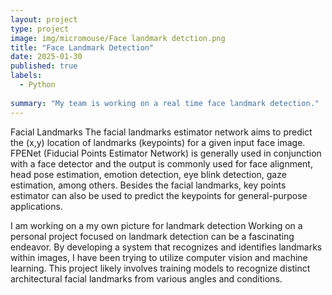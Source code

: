 ```yaml
---
layout: project
type: project
image: img/micromouse/Face landmark detction.png
title: "Face Landmark Detection"
date: 2025-01-30
published: true
labels:
  - Python
  
summary: "My team is working on a real time face landmark detection."
---
```



Facial Landmarks
The facial landmarks estimator network aims to predict the (x,y) location of landmarks (keypoints) for a given input face image. FPENet (Fiducial Points Estimator Network) is generally used in conjunction with a face detector and the output is commonly used for face alignment, head pose estimation, emotion detection, eye blink detection, gaze estimation, among others. Besides the facial landmarks, key points estimator can also be used to predict the keypoints for general-purpose applications.

I am working on a my own picture for landmark detection Working on a personal project focused on landmark detection can be a fascinating endeavor. By developing a system that recognizes and identifies landmarks within images, I have been trying to utilize computer vision and machine learning. This project likely involves training models to recognize distinct architectural facial landmarks from various angles and conditions.
